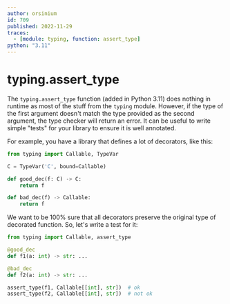 ```yaml
---
author: orsinium
id: 709
published: 2022-11-29
traces:
  - [module: typing, function: assert_type]
python: "3.11"
---
```


# typing.assert_type

The `typing.assert_type` function (added in Python 3.11) does nothing in runtime as most of the stuff from the `typing` module. However, if the type of the first argument doesn't match the type provided as the second argument, the type checker will return an error. It can be useful to write simple "tests" for your library to ensure it is well annotated.

For example, you have a library that defines a lot of decorators, like this:

```python
from typing import Callable, TypeVar

C = TypeVar('C', bound=Callable)

def good_dec(f: C) -> C:
    return f

def bad_dec(f) -> Callable:
    return f
```

We want to be 100% sure that all decorators preserve the original type of decorated function. So, let's write a test for it:

```python
from typing import Callable, assert_type

@good_dec
def f1(a: int) -> str: ...

@bad_dec
def f2(a: int) -> str: ...

assert_type(f1, Callable[[int], str])  # ok
assert_type(f2, Callable[[int], str])  # not ok
```
